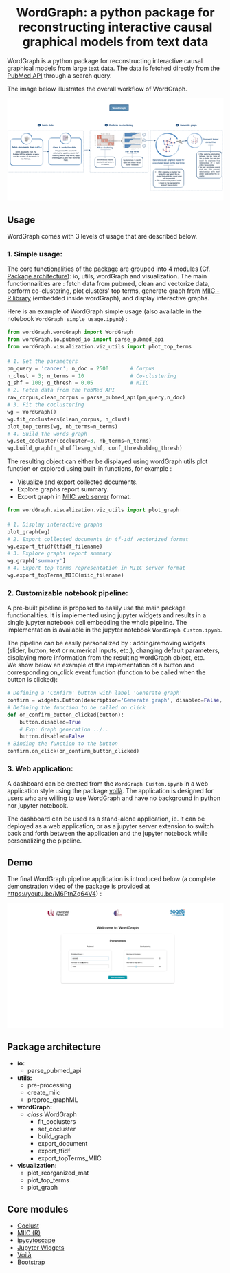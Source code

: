 <div align="center"><h1> WordGraph: a python package for reconstructing interactive causal graphical models from text data</h1></div>

WordGraph is a python package for reconstructing interactive causal graphical models from large text data. The data is fetched directly from the [PubMed API](https://www.ncbi.nlm.nih.gov/home/develop/api/) through a search query.

The image below illustrates the overall workflow of WordGraph.


![WordGraph_summary](assets/WordGraph_summary.png)

## Usage 
WordGraph comes with 3 levels of usage that are described below.
### **1. Simple usage:** 
The core functionalities of the package are grouped into 4 modules (Cf. [Package architecture](#package-architecture)): io, utils, wordGraph and visualization. The main functionnalities are : fetch data from pubmed, clean and vectorize data, perform co-clustering, plot clusters' top terms, generate graph from [MIIC - R library](#core-modules) (embedded inside wordGraph), and display interactive graphs. 

Here is an example of WordGraph simple usage (also available in the notebook `WordGraph simple usage.ipynb`) :
```python
from wordGraph.wordGraph import WordGraph
from wordGraph.io.pubmed_io import parse_pubmed_api
from wordGraph.visualization.viz_utils import plot_top_terms

# 1. Set the parameters
pm_query = 'cancer'; n_doc = 2500       # Corpus
n_clust = 3; n_terms = 10               # Co-clustering
g_shf = 100; g_thresh = 0.05            # MIIC
# 2. Fetch data from the PubMed API
raw_corpus,clean_corpus = parse_pubmed_api(pm_query,n_doc)
# 3. Fit the coclustering
wg = WordGraph()
wg.fit_coclusters(clean_corpus, n_clust)
plot_top_terms(wg, nb_terms=n_terms)
# 4. Build the words graph 
wg.set_cocluster(cocluster=3, nb_terms=n_terms)
wg.build_graph(n_shuffles=g_shf, conf_threshold=g_thresh)
```
The resulting object can either be displayed using wordGraph utils plot function or explored using built-in functions, for example :  
- Visualize and export collected documents.
- Explore graphs report summary.
- Export graph in [MIIC web server](https://miic.curie.fr/index.php) format.

```python
from wordGraph.visualization.viz_utils import plot_graph

# 1. Display interactive graphs
plot_graph(wg) 
# 2. Export collected documents in tf-idf vectorized format
wg.export_tfidf(tfidf_filename)
# 3. Explore graphs report summary
wg.graph['summary']
# 4. Export top terms representation in MIIC server format
wg.export_topTerms_MIIC(miic_filename)
```

### **2. Customizable notebook pipeline:**
A pre-built pipeline is proposed to easily use the main package functionalities. It is implemented using jupyter widgets and results in a single jupyter notebook cell embedding the whole pipeline. The implementation is available in the jupyter notebook `WordGraph Custom.ipynb`.</br>

 The pipeline can be easily personalized by : adding/removing widgets (slider, button, text or numerical inputs, etc.), changing default parameters, displaying more information from the resulting wordGraph object, etc.</br>
 We show below an example of the implementation of a button and corresponding on_click event function (function to be called when the button is clicked): 

```python
# Defining a 'Confirm' button with label 'Generate graph'
confirm = widgets.Button(description='Generate graph', disabled=False, button_style='success')
# Defining the function to be called on click
def on_confirm_button_clicked(button):
    button.disabled=True
    # Exp: Graph generation ../..
    button.disabled=False
# Binding the function to the button
confirm.on_click(on_confirm_button_clicked)
```


### **3. Web application:** 
A dashboard can be created from the `WordGraph Custom.ipynb` in a web application style using the package [voilà](#core-modules). The application is designed for users who are willing to use WordGraph and have no background in python nor jupyter notebook.

The dashboard can be used as a stand-alone application, ie. it can be deployed as a web application, or as a jupyter server extension to switch back and forth between the application and the jupyter notebook while personalizing the pipeline.

## Demo
The final WordGraph pipeline application is introduced below (a complete demonstration video of the package is provided at https://youtu.be/M6PtnZq64V4) :

![demo](assets/demo.gif)

## Package architecture

- **io:** 
    - parse_pubmed_api 
- **utils:** 
    - pre-processing
    - create_miic
    - preproc_graphML
- **wordGraph:** 
    - *class* WordGraph
        - fit_coclusters
        - set_cocluster
        - build_graph
        - export_document
        - export_tfidf
        - export_topTerms_MIIC
- **visualization:** 
    - plot_reorganized_mat
    - plot_top_terms
    - plot_graph

## Core modules
- [Coclust](https://coclust.readthedocs.io/en/v0.2.1/)
- [MIIC (R)](https://rdrr.io/cran/miic/man/miic.html)
- [ipycytoscape](https://ipycytoscape.readthedocs.io/en/latest/index.html)
- [Jupyter Widgets](https://ipywidgets.readthedocs.io/en/stable/)
- [Voilà](https://voila.readthedocs.io/en/stable/)
- [Bootstrap](https://getbootstrap.com/)
